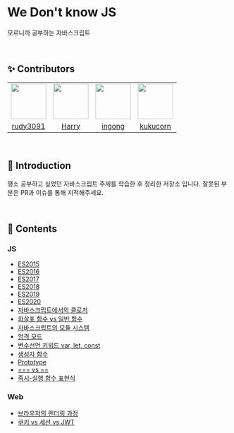 # We Don't know JS

모르니까 공부하는 자바스크립트

<br/>

## ✨ Contributors

<table>
  <tr>
    <td align="center">
      <img src="https://github.com/rudy3091.png" width="80">
    </td>
    <td align="center">
      <img src="https://github.com/haesoo9410.png" width="80">
    </td>
    <td align="center">
      <img src="https://github.com/ingong.png" width="80">
    </td>
    <td align="center">
      <img src="https://github.com/kukucorn.png" width="80">
    </td>
  </tr>
  <tr>
    <td align="center">
      <a href="https://github.com/rudy3091">rudy3091</a>
    </td>
    <td align="center">
      <a href="https://github.com/haesoo9410">Harry</a>
    </td>
    <td align="center">
      <a href="https://github.com/ingong">ingong</a>
    </td>
    <td align="center">
      <a href="https://github.com/kukucorn">kukucorn</a>
    </td>
  </tr>
</table>

<br/>

## 🌈 Introduction

평소 공부하고 싶었던 자바스크립트 주제를 학습한 후 정리한 저장소 입니다. 잘못된 부분은 PR과 이슈를 통해 지적해주세요.

<br/>

## 🚀 Contents

### JS

-   [ES2015](https://github.com/We-dont-know-JS/We-dont-know-JS/blob/main/js/es2015.md)
-   [ES2016](https://github.com/We-dont-know-JS/We-dont-know-JS/blob/main/js/es2016.md)
-   [ES2017](https://github.com/We-dont-know-JS/We-dont-know-JS/blob/main/js/es2017.md)
-   [ES2018](https://github.com/We-dont-know-JS/We-dont-know-JS/blob/main/js/es2018.md)
-   [ES2019](https://github.com/We-dont-know-JS/We-dont-know-JS/blob/main/js/es2019.md)
-   [ES2020](https://github.com/We-dont-know-JS/We-dont-know-JS/blob/main/js/es2020.md)
-   [자바스크립트에서의 클로저](https://github.com/We-dont-know-JS/We-dont-know-JS/blob/main/js/closure-in-javascript/closure-in-javascript.md)
-   [화살표 함수 vs 일반 함수](https://github.com/We-dont-know-JS/We-dont-know-JS/blob/main/js/function-vs-arrow-function/function-vs-arrow-function.md)
-   [자바스크립트의 모듈 시스템](https://github.com/We-dont-know-JS/We-dont-know-JS/blob/main/js/module-system-in-js/module-system-in-js.md)
-   [엄격 모드](https://github.com/We-dont-know-JS/We-dont-know-JS/blob/main/js/strict-mode/strict-mode.md)
-   [변수선언 키워드 var, let, const](https://github.com/We-dont-know-JS/We-dont-know-JS/blob/main/js/var-let-const/var-let-const.md)
-   [생성자 함수](https://github.com/We-dont-know-JS/We-dont-know-JS/blob/main/js/constructor-function.md)
-   [Prototype](https://github.com/We-dont-know-JS/We-dont-know-JS/blob/main/js/prototype.md)
-   [=== vs ==](https://github.com/We-dont-know-JS/We-dont-know-JS/blob/main/js/===vs==.md)
-   [즉시-실행 함수 표현식](https://github.com/We-dont-know-JS/We-dont-know-JS/blob/main/js/immediately-invoked-function-expression.md)

### Web

-   [브라우저의 렌더링 과정](https://github.com/We-dont-know-JS/We-dont-know-JS/blob/main/Web/브라우저_렌더링.md)
-   [쿠키 vs 세션 vs JWT](https://github.com/We-dont-know-JS/We-dont-know-JS/blob/main/Web/쿠키vs세션vsJWT.md)
